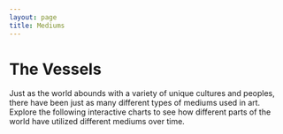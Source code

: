 ```yaml
---
layout: page
title: Mediums
---
```


# The Vessels
Just as the world abounds with a variety of unique cultures and peoples, there have been just as many different types of mediums used in art. Explore the following interactive charts to see how different parts of the world have utilized different mediums over time.
